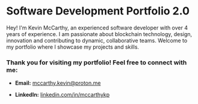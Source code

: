 # Software Development Portfolio 2.0

 Hey! I'm Kevin McCarthy, an experienced software developer with over 4 years of experience. I am passionate about blockchain technology, design, innovation and contributing to dynamic, collaborative teams. Welcome to my portfolio where I showcase my projects and skills.


### Thank you for visiting my portfolio! Feel free to connect with me:

- **Email:** [mccarthy.kevin@proton.me](mailto:mccarthy.kevin@proton.me)

- **LinkedIn:** [linkedin.com/in/mccarthykp](linkedin.com/in/mccarthykp)
